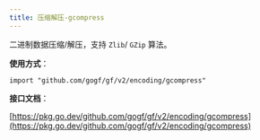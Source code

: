 ```yaml
---
title: 压缩解压-gcompress
---
```


二进制数据压缩/解压，支持 `Zlib`/ `GZip` 算法。

**使用方式**：

```
import "github.com/gogf/gf/v2/encoding/gcompress"
```

**接口文档**：

[https://pkg.go.dev/github.com/gogf/gf/v2/encoding/gcompress](https://pkg.go.dev/github.com/gogf/gf/v2/encoding/gcompress)